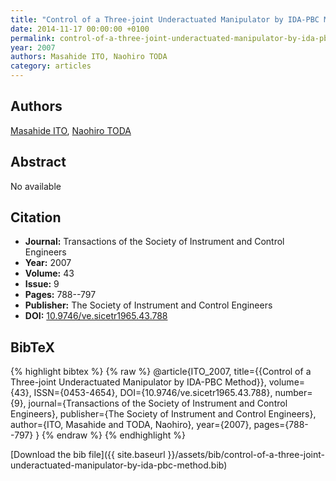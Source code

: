 ```yaml
---
title: "Control of a Three-joint Underactuated Manipulator by IDA-PBC Method"
date: 2014-11-17 00:00:00 +0100
permalink: control-of-a-three-joint-underactuated-manipulator-by-ida-pbc-method
year: 2007
authors: Masahide ITO, Naohiro TODA
category: articles
---
```

 
## Authors
[Masahide ITO](authors/masahide-ito), [Naohiro TODA](authors/naohiro-toda)
 
## Abstract
No  available
 
## Citation
- **Journal:** Transactions of the Society of Instrument and Control Engineers
- **Year:** 2007
- **Volume:** 43
- **Issue:** 9
- **Pages:** 788--797
- **Publisher:** The Society of Instrument and Control Engineers
- **DOI:** [10.9746/ve.sicetr1965.43.788](https://doi.org/10.9746/ve.sicetr1965.43.788)
 
## BibTeX
{% highlight bibtex %}
{% raw %}
@article{ITO_2007,
  title={{Control of a Three-joint Underactuated Manipulator by IDA-PBC Method}},
  volume={43},
  ISSN={0453-4654},
  DOI={10.9746/ve.sicetr1965.43.788},
  number={9},
  journal={Transactions of the Society of Instrument and Control Engineers},
  publisher={The Society of Instrument and Control Engineers},
  author={ITO, Masahide and TODA, Naohiro},
  year={2007},
  pages={788--797}
}
{% endraw %}
{% endhighlight %}
 
[Download the bib file]({{ site.baseurl }}/assets/bib/control-of-a-three-joint-underactuated-manipulator-by-ida-pbc-method.bib)
 
